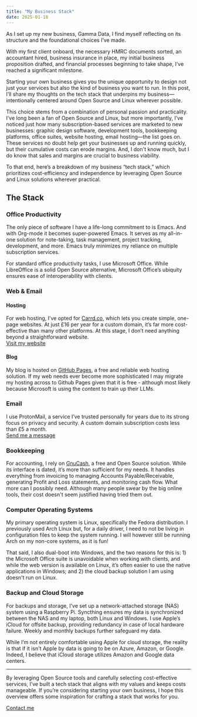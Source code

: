 ```yaml
---
title: "My Business Stack"
date: 2025-01-18
---
```


As I set up my new business, Gamma Data, I find myself reflecting on its structure and the foundational choices I’ve made. 

With my first client onboard, the necessary HMRC documents sorted, an accountant hired, business insurance in place, my initial business proposition drafted, and financial processes beginning to take shape, I’ve reached a significant milestone.

Starting your own business gives you the unique opportunity to design not just your services but also the kind of business you want to run. In this post, I’ll share my thoughts on the tech stack that underpins my business—intentionally centered around Open Source and Linux wherever possible.

This choice stems from a combination of personal passion and practicality. I’ve long been a fan of Open Source and Linux, but more importantly, I’ve noticed just how many subscription-based services are marketed to new businesses: graphic design software, development tools, bookkeeping platforms, office suites, website hosting, email hosting—the list goes on. These services no doubt help get your businesses up and running quickly, but their cumulative costs can erode margins. And, I don't know much, but I do know that sales and margins are crucial to business viability.

To that end, here’s a breakdown of my business “tech stack,” which prioritizes cost-efficiency and independence by leveraging Open Source and Linux solutions wherever practical.

## The Stack

### Office Productivity
The only piece of software I have a life-long commitment to is Emacs. And with Org-mode it becomes super-powered Emacs. It serves as my all-in-one solution for note-taking, task management, project tracking, development, and more. Emacs truly minimizes my reliance on multiple subscription services.

For standard office productivity tasks, I use Microsoft Office. While LibreOffice is a solid Open Source alternative, Microsoft Office’s ubiquity ensures ease of interoperability with clients.

### Web & Email

#### Hosting
For web hosting, I’ve opted for [Carrd.co](https://carrd.co), which lets you create simple, one-page websites. At just £16 per year for a custom domain, it’s far more cost-effective than many other platforms. At this stage, I don’t need anything beyond a straightforward website.  
[Visit my website](https://www.gamma-data.co.uk)

#### Blog
My blog is hosted on [GitHub Pages](https://pages.github.com), a free and reliable web hosting solution. If my web needs ever become more sophisticated I may migrate my hosting across to Github Pages given that it is free - although most likely because Microsoft is using the content to train up their LLMs.

### Email
I use ProtonMail, a service I’ve trusted personally for years due to its strong focus on privacy and security. A custom domain subscription costs less than £5 a month.  
[Send me a message](https://www.gamma-data.co.uk#contact)

### Bookkeeping
For accounting, I rely on [GnuCash](https://gnucash.org), a free and Open Source solution. While its interface is dated, it’s more than sufficient for my needs. It handles everything from invoicing to managing Accounts Payable/Receivable, generating Profit and Loss statements, and monitoring cash flow. What more can I possibly need. Although many people swear by the big online tools, their cost doesn't seem justified having tried them out.

### Computer Operating Systems
My primary operating system is Linux, specifically the Fedora distribution. I previously used Arch Linux but, for a daily driver, I need to not be living in configuration files to keep the system running. I will however still be running Arch on my non-core systems, as it is fun!

That said, I also dual-boot into Windows, and the two reasons for this is: 1) the Microsoft Office suite is unavoidable when working with clients, and while the web version is available on Linux, it’s often easier to use the native applications in Windows; and 2) the cloud backup solution I am using doesn't run on Linux.

### Backup and Cloud Storage
For backups and storage, I’ve set up a network-attached storage (NAS) system using a Raspberry Pi. Syncthing ensures my data is synchronized between the NAS and my laptop, both Linux and Windows. I use Apple’s iCloud for offsite backup, providing redundancy in case of local hardware failure. Weekly and monthly backups further safeguard my data.

While I’m not entirely comfortable using Apple for cloud storage, the reality is that if it isn't Apple by data is going to be on Azure, Amazon, or Google. Indeed, I believe that iCloud storage utilizes Amazon and Google data centers.

---

By leveraging Open Source tools and carefully selecting cost-effective services, I’ve built a tech stack that aligns with my values and keeps costs manageable. If you’re considering starting your own business, I hope this overview offers some inspiration for crafting a stack that works for you.

[Contact me](https://www.gamma-data.co.uk#contact)
